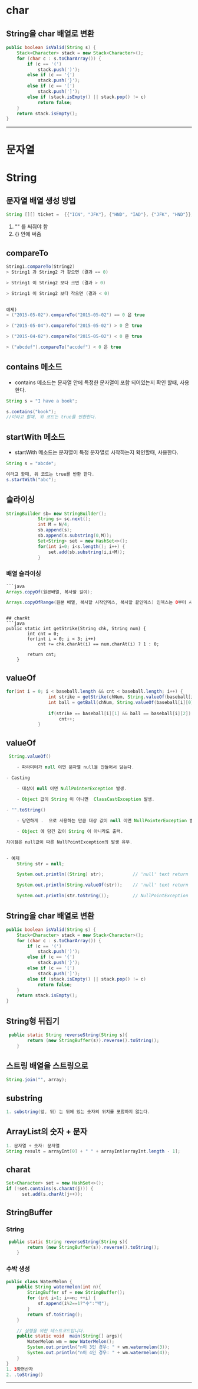 # char
## String을 char 배열로 변환
```java
public boolean isValid(String s) {
	Stack<Character> stack = new Stack<Character>();
	for (char c : s.toCharArray()) {
		if (c == '(')
			stack.push(')');
		else if (c == '{')
			stack.push('}');
		else if (c == '[')
			stack.push(']');
		else if (stack.isEmpty() || stack.pop() != c)
			return false;
	}
	return stack.isEmpty();
}
```


<hr/>

# 문자열
# String
## 문자열 배열 생성 방법
```java
String [][] ticket =  {{"ICN", "JFK"}, {"HND", "IAD"}, {"JFK", "HND"}};
```
1. "" 를 써줘야 함
2. {} 안에 써줌


## compareTo
```java
String1.compareTo(String2)
> String1 과 String2 가 같으면 (결과 == 0)

> String1 이 String2 보다 크면 (결과 > 0)

> String1 이 String2 보다 작으면 (결과 < 0)

 
예제)
> ("2015-05-02").compareTo("2015-05-02") == 0 은 true

> ("2015-05-04").compareTo("2015-05-02") > 0 은 true

> ("2015-04-02").compareTo("2015-05-02") < 0 은 true

> ("abcdef").compareTo("accdef") < 0 은 true

```

## contains 메소드
* contains 메소드는 문자열 안에 특정한 문자열이 포함 되어있는지 확인 할때, 사용한다.
```java
String s = "I have a book";  

s.contains("book");
//이라고 할때, 위 코드는 true를 반환한다.
```

## startWith 메소드
* startWith 메소드는 문자열이 특정 문자열로 시작하는지 확인할때, 사용한다.

```java
String s = "abcde";

이라고 할때, 위 코드는 true를 반환 한다.
s.startWith("abc");
```


## 슬라이싱
```java
StringBuilder sb= new StringBuilder();
            String s= sc.next();
            int M = N/4;
            sb.append(s);
            sb.append(s.substring(0,M));
            Set<String> set = new HashSet<>();
            for(int i=0; i<s.length(); i++) {
                set.add(sb.substring(i,i+M));
            }
```

### 배열 슬라이싱
```java
```java
Arrays.copyOf(원본배열, 복사할 길이);

Arrays.copyOfRange(원본 배열, 복사할 시작인덱스, 복사할 끝인덱스) 인덱스는 0부터 시작하는것 기준
```
```

## charAt
```java
public static int getStrike(String chk, String num) {
		int cnt = 0;
		for(int i = 0; i < 3; i++)
			cnt += chk.charAt(i) == num.charAt(i) ? 1 : 0;
		
		return cnt;
	}
```

## valueOf
```java
for(int i = 0; i < baseball.length && cnt < baseball.length; i++) {
            	int strike = getStrike(chNum, String.valueOf(baseball[i][0]));
            	int ball = getBall(chNum, String.valueOf(baseball[i][0])); 
        		
            	if(strike == baseball[i][1] && ball == baseball[i][2])
            		cnt++;
            }
```

## valueOf
```java
 String.valueOf()

    - 파라미터가 null 이면 문자열 null을 만들어서 담는다.

- Casting

    - 대상이 null 이면 NullPointerException 발생.

    - Object 값이 String 이 아니면  ClassCastException 발생.
    
- "".toString()

    - 당연하게 .  으로 사용하는 만큼 대상 값이 null 이면 NullPointerException 발생.

    - Object 에 담긴 값이 String 이 아니라도 출력.

차이점은 null값이 따른 NullPointException의 발생 유무.

 
- 예제
	String str = null;

	System.out.println((String) str);           // 'null' text return

	System.out.println(String.valueOf(str));    // 'null' text return

	System.out.println(str.toString());         // NullPointException
```

## String을 char 배열로 변환
```java
public boolean isValid(String s) {
	Stack<Character> stack = new Stack<Character>();
	for (char c : s.toCharArray()) {
		if (c == '(')
			stack.push(')');
		else if (c == '{')
			stack.push('}');
		else if (c == '[')
			stack.push(']');
		else if (stack.isEmpty() || stack.pop() != c)
			return false;
	}
	return stack.isEmpty();
}
```

## String형 뒤집기
```java
 public static String reverseString(String s){
        return (new StringBuffer(s)).reverse().toString();
    }
```

## 스트링 배열을 스트링으로
```java
String.join("", array);
```

## substring
```java
1. substring(앞, 뒤) 는 뒤에 있는 숫자의 위치를 포함하지 않는다.
```

## ArrayList의 숫자 + 문자
```java
1. 문자열 + 숫자: 문자열
String result = arrayInt[0] + " " + arrayInt[arrayInt.length - 1];
```

## charat
```java
Set<Character> set = new HashSet<>();
if (!set.contains(s.charAt(j))) {
      set.add(s.charAt(j++));
```

## StringBuffer
### String
```java
 public static String reverseString(String s){
        return (new StringBuffer(s)).reverse().toString();
    }
```


### 수박 생성
```java
public class WaterMelon {
    public String watermelon(int n){
        StringBuffer sf = new StringBuffer();
        for (int i=1; i<=n; ++i) {
            sf.append(i%2==1?"수":"박");
        }
        return sf.toString();
    }

    // 실행을 위한 테스트코드입니다.
    public static void  main(String[] args){
        WaterMelon wm = new WaterMelon();
        System.out.println("n이 3인 경우: " + wm.watermelon(3));
        System.out.println("n이 4인 경우: " + wm.watermelon(4));
    }
}
1. 3항연산자
2. .toString()

```


<hr/>
